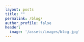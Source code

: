 ```yaml
---
layout: posts
title: ""
permalink: /blog/
author_profile: false
header:
  image: '/assets/images/blog.jpg'
---
```

